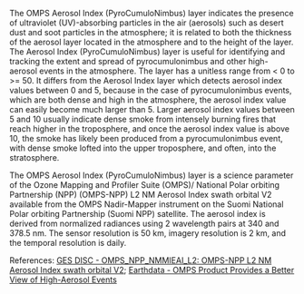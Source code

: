 The OMPS Aerosol Index (PyroCumuloNimbus) layer indicates the presence of ultraviolet (UV)-absorbing particles in the air (aerosols) such as desert dust and soot particles in the atmosphere; it is related to both the thickness of the aerosol layer located in the atmosphere and to the height of the layer. The Aerosol Index (PyroCumuloNimbus) layer is useful for identifying and tracking the extent and spread of pyrocumulonimbus and other high-aerosol events in the atmosphere. The layer has a unitless range from < 0 to >= 50. It differs from the Aerosol Index layer which detects aerosol index values between 0 and 5, because in the case of pyrocumulonimbus events, which are both dense and high in the atmosphere, the aerosol index value can easily become much larger than 5. Larger aerosol index values between 5 and 10 usually indicate dense smoke from intensely burning fires that reach higher in the troposphere, and once the aerosol index value is above 10, the smoke has likely been produced from a pyrocumulonimbus event, with dense smoke lofted into the upper troposphere, and often, into the stratosphere.

The OMPS Aerosol Index (PyroCumuloNimbus) layer is a science parameter of the Ozone Mapping and Profiler Suite (OMPS)/ National Polar orbiting Partnership (NPP) (OMPS-NPP) L2 NM Aerosol Index swath orbital V2 available from the OMPS Nadir-Mapper instrument on the Suomi National Polar orbiting Partnership (Suomi NPP) satellite. The aerosol index is derived from normalized radiances using 2 wavelength pairs at 340 and 378.5 nm. The sensor resolution is 50 km, imagery resolution is 2 km, and the temporal resolution is daily.

References: [GES DISC - OMPS_NPP_NMMIEAI_L2: OMPS-NPP L2 NM Aerosol Index swath orbital V2](https://disc.gsfc.nasa.gov/datasets/OMPS_NPP_NMMIEAI_L2_2/summary); [Earthdata - OMPS Product Provides a Better View of High-Aerosol Events](https://earthdata.nasa.gov/learn/articles/tools-and-technology-articles/lance-pyrocb-product)
